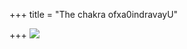 +++
title = "The chakra ofxa0indravayU"

+++
[![](https://i0.wp.com/photos1.blogger.com/img/133/1300/400/hurricane2.jpg)](http://photos1.blogger.com/img/133/1300/640/hurricane2.jpg)

